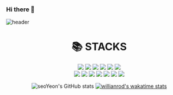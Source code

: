 ### Hi there 👋

![header](https://capsule-render.vercel.app/api?color=EDD5F8&height=300&text=Hello%20I'm%20Seo%20Yeon&fontSize=50&fontColor=d6ace6&animation=scaleIn)

<div align=center><h1>📚 STACKS</h1></div>

<div align=center> 
<img src="https://img.shields.io/badge/Java-007396?style=flat-square&logo=java&logoColor=white"> 
<img src="https://img.shields.io/badge/C++-00599C?style=flat-square&logo=c%2B%2B&logoColor=white">
<img src="https://img.shields.io/badge/HTML5-E34F26?style=flat-square&logo=html5&logoColor=white"> 
<img src="https://img.shields.io/badge/CSS-1572B6?style=flat-square&logo=css3&logoColor=white"> 
<img src="https://img.shields.io/badge/Javascript-F7DF1E?style=flat-square&logo=javascript&logoColor=black"> 
<img src="https://img.shields.io/badge/Oracle-F80000?style=flat-square&logo=oracle&logoColor=white"> 
<br>
<img src="https://img.shields.io/badge/Mysql-4479A1?style=flat-square&logo=mysql&logoColor=white">
<img src="https://img.shields.io/badge/React-61DAFB?style=flat-square&logo=react&logoColor=black"> 
<img src="https://img.shields.io/badge/Spring-6DB33F?style=flat-square&logo=spring&logoColor=white"> 
<img src="https://img.shields.io/badge/C-A8B9CC?style=flat-square&logo=C&logoColor=white"> 
<img src="https://img.shields.io/badge/Android-3DDC84?style=flat-square&logo=Android&logoColor=white"> 
<img src="https://img.shields.io/badge/php-777BB4?style=flat-square&logo=php&logoColor=white"> 
<img src="https://img.shields.io/badge/C%23-239120?style=flat-square&logo=Csharp&logoColor=white"> 

<br>
  
![seoYeon's GitHub stats](https://github-readme-stats.vercel.app/api?username=yoon-seo-yeon&show_icons=true&theme=buefy)
[![willianrod's wakatime stats](https://github-readme-stats.vercel.app/api/wakatime?username=willianrod)](https://github.com/anuraghazra/github-readme-stats)
